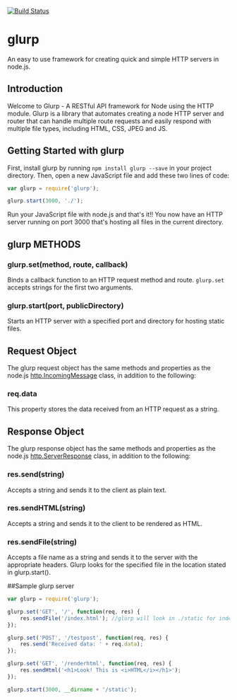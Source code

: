 [![Build Status](https://travis-ci.org/timmydoza/glurp.svg)](https://travis-ci.org/timmydoza/glurp)

# glurp
 An easy to use framework for creating quick and simple HTTP servers in node.js.

## Introduction

Welcome to Glurp - A RESTful API framework for Node using the HTTP module.  Glurp is a library that automates creating a node HTTP server and router that can handle multiple route requests and easily respond with multiple file types, including HTML, CSS, JPEG and JS.


## Getting Started with glurp
First, install glurp by running `npm install glurp --save` in your project directory.  Then, open a new JavaScript file and add these two lines of code:
```javascript
var glurp = require('glurp');

glurp.start(3000, './'); 
```
Run your JavaScript file with node.js and that's it!! You now have an HTTP server running on port 3000 that's hosting all files in the current directory. 

## glurp METHODS

### glurp.set(method, route, callback) 
Binds a callback function to an HTTP request method and route.  `glurp.set` accepts strings for the first two arguments.

### glurp.start(port, publicDirectory)
Starts an HTTP server with a specified port and directory for hosting static files. 

## Request Object
The glurp request object has the same methods and properties as the node.js <a href="https://nodejs.org/api/http.html#http_http_incomingmessage">http.IncomingMessage</a> class, in addition to the following:

### req.data
This property stores the data received from an HTTP request as a string.

## Response Object
The glurp response object has the same methods and properties as the node.js <a href="https://nodejs.org/api/http.html#http_class_http_serverresponse">http.ServerResponse</a> class, in addition to the following:
### res.send(string) 
Accepts a string and sends it to the client as plain text.  

### res.sendHTML(string)
Accepts a string and sends it to the client to be rendered as HTML. 

### res.sendFile(string)
Accepts a file name as a string and sends it to the server with the appropriate headers.  Glurp looks for the specified file in the location stated in glurp.start().

##Sample glurp server

```javascript
var glurp = require('glurp');

glurp.set('GET', '/', function(req, res) {
	res.sendFile('/index.html'); //glurp will look in ./static for index.html
});

glurp.set('POST', '/testpost', function(req, res) {
	res.send('Received data: ' + req.data);
});

glurp.set('GET', '/renderhtml', function(req, res) {
	res.sendHtml('<h1>Look! This is <i>HTML</i></h1>');
});

glurp.start(3000, __dirname + '/static');

```






